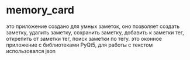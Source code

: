 # memory_card
это приложение создано для умных заметок, оно позволяет создать заметку, удалить заметку, сохранить заметку, добавить к заметки тег, открепить от заметки тег, поиск заметки по тегу.
это оконное приложение с библиотеками PyQt5, для работы с текстом использовался json
